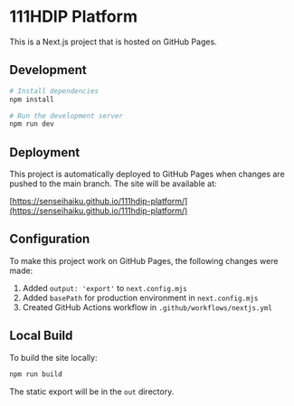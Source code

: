 # 111HDIP Platform

This is a Next.js project that is hosted on GitHub Pages.

## Development

```bash
# Install dependencies
npm install

# Run the development server
npm run dev
```

## Deployment

This project is automatically deployed to GitHub Pages when changes are pushed to the main branch. The site will be available at:

[https://senseihaiku.github.io/111hdip-platform/](https://senseihaiku.github.io/111hdip-platform/)

## Configuration

To make this project work on GitHub Pages, the following changes were made:

1. Added `output: 'export'` to `next.config.mjs`
2. Added `basePath` for production environment in `next.config.mjs`
3. Created GitHub Actions workflow in `.github/workflows/nextjs.yml`

## Local Build

To build the site locally:

```bash
npm run build
```

The static export will be in the `out` directory.
